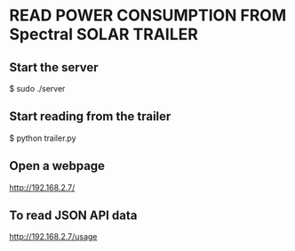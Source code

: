 READ POWER CONSUMPTION FROM Spectral SOLAR TRAILER
==================================================

Start the server
----------------

   $ sudo ./server

Start reading from the trailer
------------------------------

   $ python trailer.py

Open a webpage
--------------

http://192.168.2.7/

To read JSON API data
---------------------

http://192.168.2.7/usage


